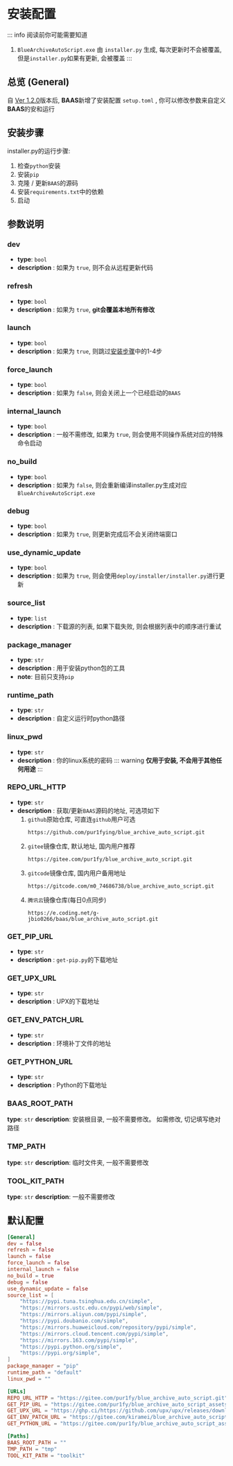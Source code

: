 # 安装配置
::: info
阅读前你可能需要知道
1. `BlueArchiveAutoScript.exe` 由 `installer.py` 生成, 每次更新时不会被覆盖, 但是`installer.py`如果有更新, 会被覆盖
:::
## 总览 (General)
自 [Ver 1.2.0](https://github.com/pur1fying/blue_archive_auto_script/releases/tag/v1.2.0)版本后, **BAAS**新增了安装配置 `setup.toml` , 你可以修改参数来自定义**BAAS**的安和运行

## 安装步骤
installer.py的运行步骤:
1. 检查`python`安装
2. 安装`pip`
3. 克隆 / 更新`BAAS`的源码
4. 安装`requirements.txt`中的依赖
5. 启动

## 参数说明
### dev
- **type**: `bool`
- **description** : 如果为 `true`, 则不会从远程更新代码

### refresh
- **type**: `bool`
- **description** : 如果为 `true`, **git会覆盖本地所有修改**

### launch
- **type**: `bool`
- **description** : 如果为 `true`, 则跳过[安装步骤](#安装步骤)中的1-4步

### force_launch
- **type**: `bool`
- **description** : 如果为 `false`, 则会关闭上一个已经启动的`BAAS`

### internal_launch
- **type**: `bool`
- **description** : 一般不需修改, 如果为 `true`, 则会使用不同操作系统对应的特殊命令启动

### no_build
- **type**: `bool`
- **description** : 如果为 `false`, 则会重新编译installer.py生成对应`BlueArchiveAutoScript.exe`

### debug
- **type**: `bool`
- **description** : 如果为 `true`, 则更新完成后不会关闭终端窗口

### use_dynamic_update
- **type**: `bool`
- **description** : 如果为 `true`, 则会使用`deploy/installer/installer.py`进行更新

### source_list
- **type**: `list`
- **description** : 下载源的列表, 如果下载失败, 则会根据列表中的顺序进行重试

### package_manager
- **type**: `str`
- **description** : 用于安装python包的工具
- **note**: 目前只支持`pip`

### runtime_path
- **type**: `str`
- **description** : 自定义运行时python路径

### linux_pwd
- **type**: `str`
- **description** : 你的linux系统的密码
::: warning
**仅用于安装, 不会用于其他任何用途**
:::
### REPO_URL_HTTP
- **type**: `str`
- **description** : 获取/更新`BAAS`源码的地址, 可选项如下
   1. `github`原始仓库, 可直连`github`用户可选
       ```shell
       https://github.com/pur1fying/blue_archive_auto_script.git
       ```
   2. `gitee`镜像仓库, 默认地址, 国内用户推荐
       ```shell
       https://gitee.com/pur1fy/blue_archive_auto_script.git
       ```
   3. `gitcode`镜像仓库, 国内用户备用地址
       ```shell
       https://gitcode.com/m0_74686738/blue_archive_auto_script.git
       ```
   4. `腾讯云`镜像仓库(每日0点同步)
       ```shell
       https://e.coding.net/g-jbio0266/baas/blue_archive_auto_script.git
       ```
### GET_PIP_URL 
- **type**: `str`
- **description** : `get-pip.py`的下载地址

### GET_UPX_URL
- **type**: `str`
- **description** : UPX的下载地址

### GET_ENV_PATCH_URL
- **type**: `str`
- **description** : 环境补丁文件的地址

### GET_PYTHON_URL
- **type**: `str`
- **description** : Python的下载地址

### BAAS_ROOT_PATH
**type**: `str`
**description**: 安装根目录, 一般不需要修改。 如需修改, 切记填写绝对路径

### TMP_PATH
**type**: `str`
**description**: 临时文件夹, 一般不需要修改

### TOOL_KIT_PATH
**type**: `str`
**description**: 一般不需要修改



## 默认配置
```toml
[General]
dev = false
refresh = false
launch = false
force_launch = false
internal_launch = false
no_build = true
debug = false
use_dynamic_update = false
source_list = [
    "https://pypi.tuna.tsinghua.edu.cn/simple",
    "https://mirrors.ustc.edu.cn/pypi/web/simple",
    "https://mirrors.aliyun.com/pypi/simple",
    "https://pypi.doubanio.com/simple",
    "https://mirrors.huaweicloud.com/repository/pypi/simple",
    "https://mirrors.cloud.tencent.com/pypi/simple",
    "https://mirrors.163.com/pypi/simple",
    "https://pypi.python.org/simple",
    "https://pypi.org/simple",
]
package_manager = "pip"
runtime_path = "default"
linux_pwd = ""

[URLs]
REPO_URL_HTTP = "https://gitee.com/pur1fy/blue_archive_auto_script.git"
GET_PIP_URL = "https://gitee.com/pur1fy/blue_archive_auto_script_assets/raw/master/get-pip.py"
GET_UPX_URL = "https://ghp.ci/https://github.com/upx/upx/releases/download/v4.2.4/upx-4.2.4-win64.zip"
GET_ENV_PATCH_URL = "https://gitee.com/kiramei/blue_archive_auto_script_assets/raw/master/env_patch.zip"
GET_PYTHON_URL = "https://gitee.com/pur1fy/blue_archive_auto_script_assets/raw/master/python-3.9.13-embed-amd64.zip"

[Paths]
BAAS_ROOT_PATH = ""
TMP_PATH = "tmp"
TOOL_KIT_PATH = "toolkit"
```
